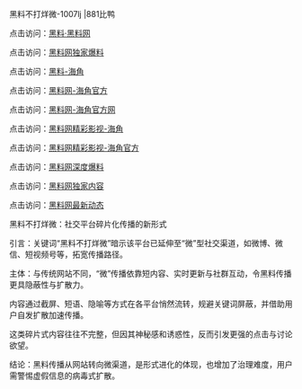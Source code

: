 黑料不打烊微-1007lj |881比鸭

点击访问：<a href="https://heiliaolvzlu3.pages.dev">黑料·黑料网</a>

点击访问：<a href="https://heiliaoyvnrda.pages.dev">黑料网独家爆料</a>

点击访问：<a href="https://heiliaokof3cy.pages.dev">黑料-海角</a>

点击访问：<a href="https://heiliao3gvg9.pages.dev">黑料网-海角官方</a>

点击访问：<a href="https://heiliao9wsbg3.pages.dev">黑料网-海角官方网</a>

点击访问：<a href="https://heiliao5s28gk.pages.dev">黑料网精彩影视-海角</a>

点击访问：<a href="https://heiliaoxfe5rb.pages.dev">黑料网精彩影视-海角官方</a>

点击访问：<a href="https://heiliaoryrhyu.pages.dev">黑料网深度爆料</a>

点击访问：<a href="https://heiliaoubleqx.pages.dev">黑料网独家内容</a>

点击访问：<a href="https://heiliaox6jgh3.pages.dev">黑料网最新动态</a>

黑料不打烊微：社交平台碎片化传播的新形式

引言：关键词“黑料不打烊微”暗示该平台已延伸至“微”型社交渠道，如微博、微信、短视频号等，拓宽传播路径。

主体：与传统网站不同，“微”传播依靠短内容、实时更新与社群互动，令黑料传播更具隐蔽性与扩散力。

内容通过截屏、短语、隐喻等方式在各平台悄然流转，规避关键词屏蔽，并借助用户自发扩散加速传播。

这类碎片式内容往往不完整，但因其神秘感和诱惑性，反而引发更强的点击与讨论欲望。

结论：黑料传播从网站转向微渠道，是形式进化的体现，也增加了治理难度，用户需警惕虚假信息的病毒式扩散。
